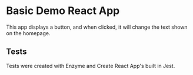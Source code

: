 # Basic Demo React App

This app displays a button, and when clicked, it will change the text shown on the homepage. 

## Tests

Tests were created with Enzyme and Create React App's built in Jest.
